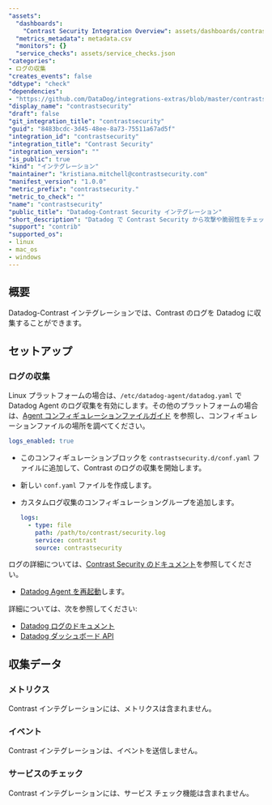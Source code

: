 ```yaml
---
"assets":
  "dashboards":
    "Contrast Security Integration Overview": assets/dashboards/contrast_security_protect.json
  "metrics_metadata": metadata.csv
  "monitors": {}
  "service_checks": assets/service_checks.json
"categories":
- ログの収集
"creates_events": false
"ddtype": "check"
"dependencies":
- "https://github.com/DataDog/integrations-extras/blob/master/contrastsecurity/README.md"
"display_name": "contrastsecurity"
"draft": false
"git_integration_title": "contrastsecurity"
"guid": "8483bcdc-3d45-48ee-8a73-75511a67ad5f"
"integration_id": "contrastsecurity"
"integration_title": "Contrast Security"
"integration_version": ""
"is_public": true
"kind": "インテグレーション"
"maintainer": "kristiana.mitchell@contrastsecurity.com"
"manifest_version": "1.0.0"
"metric_prefix": "contrastsecurity."
"metric_to_check": ""
"name": "contrastsecurity"
"public_title": "Datadog-Contrast Security インテグレーション"
"short_description": "Datadog で Contrast Security から攻撃や脆弱性をチェックする"
"support": "contrib"
"supported_os":
- linux
- mac_os
- windows
---
```




## 概要

Datadog-Contrast インテグレーションでは、Contrast のログを Datadog に収集することができます。

## セットアップ

### ログの収集

Linux プラットフォームの場合は、`/etc/datadog-agent/datadog.yaml` で Datadog Agent のログ収集を有効にします。その他のプラットフォームの場合は、[Agent コンフィギュレーションファイルガイド][1] を参照し、コンフィギュレーションファイルの場所を調べてください。

```yaml
logs_enabled: true
```

- このコンフィギュレーションブロックを `contrastsecurity.d/conf.yaml` ファイルに追加して、Contrast のログの収集を開始します。
- 新しい `conf.yaml` ファイルを作成します。
- カスタムログ収集のコンフィギュレーショングループを追加します。

    ```yaml
    logs:
      - type: file
        path: /path/to/contrast/security.log
        service: contrast
        source: contrastsecurity
    ```

ログの詳細については、[Contrast Security のドキュメント][2]を参照してください。

- [Datadog Agent を再起動][3]します。

詳細については、次を参照してください:
- [Datadog ログのドキュメント][4]
- [Datadog ダッシュボード API][5]

## 収集データ

### メトリクス

Contrast インテグレーションには、メトリクスは含まれません。

### イベント

Contrast インテグレーションは、イベントを送信しません。

### サービスのチェック

Contrast インテグレーションには、サービス チェック機能は含まれません。


[1]: https://docs.datadoghq.com/agent/guide/agent-configuration-files/
[2]: https://docs.contrastsecurity.com/
[3]: https://docs.datadoghq.com/agent/guide/agent-commands/#restart-the-agent
[4]: https://docs.datadoghq.com/logs/log_collection/
[5]: https://docs.datadoghq.com/api/#create-a-dashboard

